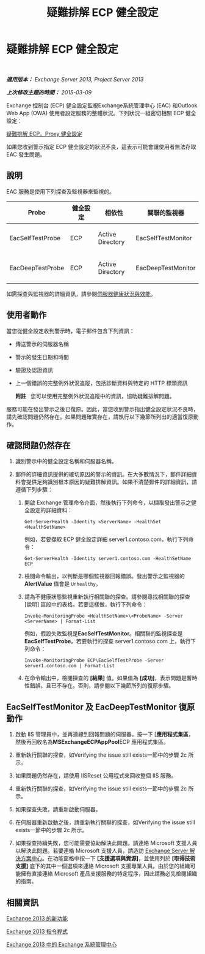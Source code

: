 ﻿---
title: 疑難排解 ECP 健全設定
TOCTitle: 疑難排解 ECP 健全設定
ms:assetid: 0a1cfcd5-585c-4a0a-9d3c-28dc49e16a6c
ms:mtpsurl: https://technet.microsoft.com/zh-tw/library/ms.exch.scom.ecp(v=EXCHG.150)
ms:contentKeyID: 53276395
ms.date: 03/07/2017
mtps_version: v=EXCHG.150
ms.translationtype: MT
---

# 疑難排解 ECP 健全設定

 

_**適用版本：** Exchange Server 2013, Project Server 2013_

_**上次修改主題的時間：** 2015-03-09_

Exchange 控制台 (ECP) 健全設定監視Exchange系統管理中心 (EAC) 和Outlook Web App (OWA) 使用者設定服務的整體狀況。下列狀況一組密切相關 ECP 健全設定：

[疑難排解 ECP。Proxy 健全設定](troubleshooting-ecp-proxy-health-set.md)

如果您收到警示指定 ECP 健全設定的狀況不良，這表示可能會讓使用者無法存取 EAC 發生問題。

## 說明

EAC 服務是使用下列探查及監視器來監視的。


<table>
<colgroup>
<col style="width: 25%" />
<col style="width: 25%" />
<col style="width: 25%" />
<col style="width: 25%" />
</colgroup>
<thead>
<tr class="header">
<th>Probe</th>
<th>健全設定</th>
<th>相依性</th>
<th>關聯的監視器</th>
</tr>
</thead>
<tbody>
<tr class="odd">
<td><p>EacSelfTestProbe</p></td>
<td><p>ECP</p></td>
<td><p>Active Directory</p></td>
<td><p>EacSelfTestMonitor</p></td>
</tr>
<tr class="even">
<td><p>EacDeepTestProbe</p></td>
<td><p>ECP</p></td>
<td><p>Active Directory</p></td>
<td><p>EacDeepTestMonitor</p></td>
</tr>
</tbody>
</table>


如需探查與監視器的詳細資訊，請參閱[伺服器健康狀況與效能](https://technet.microsoft.com/zh-tw/library/jj150551\(v=exchg.150\))。

## 使用者動作

當您從健全設定收到警示時，電子郵件包含下列資訊：

  - 傳送警示的伺服器名稱

  - 警示的發生日期和時間

  - 驗證及認證資訊

  - 上一個錯誤的完整例外狀況追蹤，包括診斷資料與特定的 HTTP 標頭資訊
    
    **附註**   您可以使用完整例外狀況追蹤中的資訊，協助疑難排解問題。

服務可能在發出警示之後已復原。因此，當您收到警示指出健全設定狀況不良時，請先確認問題仍然存在。如果問題確實存在，請執行以下幾節所列出的適當復原動作。

## 確認問題仍然存在

1.  識別警示中的健全設定名稱和伺服器名稱。

2.  郵件的詳細資訊提供的確切原因的警示的資訊。在大多數情況下，郵件詳細資料會提供足夠識別根本原因的疑難排解資訊。如果不清楚郵件的詳細資訊，請遵循下列步驟：
    
    1.  開啟 Exchange 管理命令介面，然後執行下列命令，以擷取發出警示之健全設定的詳細資料：
        
            Get-ServerHealth -Identity <ServerName> -HealthSet <HealthSetName>
        
        例如，若要擷取 ECP 健全設定詳細 server1.contoso.com，執行下列命令：
        
            Get-ServerHealth -Identity server1.contoso.com -HealthSetName ECP
    
    2.  檢閱命令輸出，以判斷是哪個監視器回報錯誤。發出警示之監視器的 **AlertValue** 值會是 `Unhealthy`。
    
    3.  請為不健康狀態監視重新執行相關聯的探查。請參閱尋找相關聯的探查 \[說明\] 區段中的表格。若要這樣做，執行下列命令：
        
            Invoke-MonitoringProbe <HealthSetName>\<ProbeName> -Server <ServerName> | Format-List
        
        例如，假設失敗監視是**EacSelfTestMonitor**。相關聯的監視探查是**EacSelfTestProbe**。若要執行的探查 server1.contoso.com 上，執行下列命令：
        
            Invoke-MonitoringProbe ECP\EacSelfTestProbe -Server server1.contoso.com | Format-List
    
    4.  在命令輸出中，檢閱探查的 **\[結果\]** 值。如果值為 **\[成功\]**，表示問題是暫時性錯誤，且已不存在。否則，請參閱以下幾節所列的復原步驟。

## EacSelfTestMonitor 及 EacDeepTestMonitor 復原動作

1.  啟動 IIS 管理員中，並再連線到回報問題的伺服器。按一下 \[**應用程式集區**，然後再回收名為**MSExchangeECPAppPool**ECP 應用程式集區。

2.  重新執行關聯的探查，如Verifying the issue still exists一節中的步驟 2c 所示。

3.  如果問題仍然存在，請使用 IISReset 公用程式來回收整個 IIS 服務。

4.  重新執行關聯的探查，如Verifying the issue still exists一節中的步驟 2c 所示。

5.  如果探查失敗，請重新啟動伺服器。

6.  在伺服器重新啟動之後，請重新執行關聯的探查，如Verifying the issue still exists一節中的步驟 2c 所示。

7.  如果探查持續失敗，您可能需要協助解決此問題。請連絡 Microsoft 支援人員以解決此問題。若要連絡 Microsoft 支援人員，請造訪 [Exchange Server 解決方案中心](https://go.microsoft.com/fwlink/p/?linkid=180809)。在功能窗格中按一下 **\[支援選項與資源\]**，並使用列於 **\[取得技術支援\]** 底下的其中一個選項來連絡 Microsoft 支援專業人員。由於您的組織可能擁有直接連絡 Microsoft 產品支援服務的特定程序，因此請務必先檢閱組織的指南。

## 相關資訊

[Exchange 2013 的新功能](https://technet.microsoft.com/zh-tw/library/jj150540\(v=exchg.150\))

[Exchange 2013 指令程式](https://technet.microsoft.com/zh-tw/library/bb124413\(v=exchg.150\))

[Exchange 2013 中的 Exchange 系統管理中心](https://technet.microsoft.com/zh-tw/library/jj150562\(v=exchg.150\))

